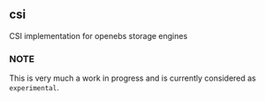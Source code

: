 ## csi
CSI implementation for openebs storage engines

### NOTE
This is very much a work in progress and is currently considered as `experimental`.

